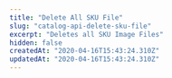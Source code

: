 ```yaml
---
title: "Delete All SKU File"
slug: "catalog-api-delete-sku-file"
excerpt: "Deletes all SKU Image Files"
hidden: false
createdAt: "2020-04-16T15:43:24.310Z"
updatedAt: "2020-04-16T15:43:24.310Z"
---
```

